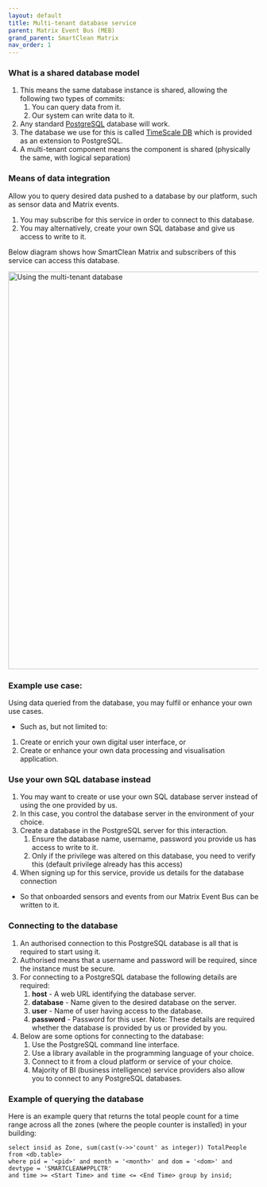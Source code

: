 ```yaml
---
layout: default
title: Multi-tenant database service
parent: Matrix Event Bus (MEB)
grand_parent: SmartClean Matrix
nav_order: 1
---
```


### What is a shared database model

1. This means the same database instance is shared, allowing the following two types of commits:
   1. You can query data from it. 
   2. Our system can write data to it. 
2. Any standard [PostgreSQL](https://www.postgresql.org) database will work. 
3. The database we use for this is called [TimeScale DB](https://docs.timescale.com) which is provided as an 
extension to PostgreSQL. 
4. A multi-tenant component means the component is shared (physically the same, with logical separation)


### Means of data integration
Allow you to query desired data pushed to a database by our platform, such as sensor data and Matrix events. 

1. You may subscribe for this service in order to connect to this database.
2. You may alternatively, create your own SQL database and give us access to write to it.

Below diagram shows how SmartClean Matrix and subscribers of this service can access this database.

<img alt="Using the multi-tenant database" src="https://www.smartclean.io/matrix/images/Multi-Tenant-DB.png" title="Using the multi-tenant database" width="800"/>


### Example use case:
Using data queried from the database, you may fulfil or enhance your own use cases.
- Such as, but not limited to:
1. Create or enrich your own digital user interface, or 
2. Create or enhance your own data processing and visualisation application.


### Use your own SQL database instead
1. You may want to create or use your own SQL database server instead of using the one provided by us.
2. In this case, you control the database server in the environment of your choice.
3. Create a database in the PostgreSQL server for this interaction.
   1. Ensure the database name, username, password you provide us has access to write to it.
   2. Only if the privilege was altered on this database, you need to verify this 
   (default privilege already has this access)
4. When signing up for this service, provide us details for the database connection
  - So that onboarded sensors and events from our Matrix Event Bus can be written to it.
  

### Connecting to the database
1. An authorised connection to this PostgreSQL database is all that is required to start using it.
2. Authorised means that a username and password will be required, since the instance must be secure.
3. For connecting to a PostgreSQL database the following details are required:
   1. **host** - A web URL identifying the database server.
   2. **database** - Name given to the desired database on the server.
   3. **user** - Name of user having access to the database.
   4. **password** - Password for this user. 
Note: These details are required whether the database is provided by us or provided by you.
4. Below are some options for connecting to the database:
   1. Use the PostgreSQL command line interface. 
   2. Use a library available in the programming language of your choice. 
   3. Connect to it from a cloud platform or service of your choice. 
   4. Majority of BI (business intelligence) service providers also allow you to connect to any PostgreSQL databases.


### Example of querying the database
Here is an example query that returns the total people count for a time range 
across all the zones (where the people counter is installed) in your building:
 ```
 select insid as Zone, sum(cast(v->>'count' as integer)) TotalPeople from <db.table>
 where pid = '<pid>' and month = '<month>' and dom = '<dom>' and devtype = 'SMARTCLEAN#PPLCTR'
 and time >= <Start Time> and time <= <End Time> group by insid;
 ```
